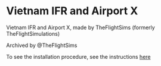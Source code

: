 # Vietnam IFR and Airport X

Vietnam IFR and Airport X, made by TheFlightSims (formerly TheFlightSimulations)

Archived by @TheFlightSims

To see the installation procedure, see the instructions [here](https://github.com/tfsarchive/old-user-docs/blob/master/Vietnam%20IFR%20X/Viet-Nam-X.pdf)
